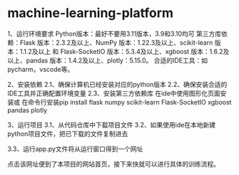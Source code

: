 # machine-learning-platform
1、运行环境要求
Python版本：最好不要用3.11版本，3.9和3.10均可
第三方库依赖：Flask 版本：2.3.2及以上、NumPy 版本：1.22.3及以上、scikit-learn 版本：1.1.2及以上 和 Flask-SocketIO 版本：5.3.4及以上、xgboost 版本：1.6.2及以上、pandas 版本：1.4.2及以上、plotly：5.15.0。
合适的IDE工具：如pycharm，vscode等。

2、安装依赖
2.1、确保计算机已经安装对应的python版本
2.2、确保安装合适的IDE工具并正确配置环境变量
2.3、安装第三方依赖库
      在ide中使用图形化页面安装或
在命令行安装pip install flask numpy scikit-learn Flask-SocketIO xgboost pandas plotly

3、运行项目
3.1、从代码仓库中下载项目文件
3.2、如果使用ide在本地新建python项目文件，把已下载的文件复制进去
 
3.3、运行app.py文件将从运行窗口得到一个网址
 
点击该网址便到了本项目的网站首页，接下来快就可以进行具体的训练流程。
